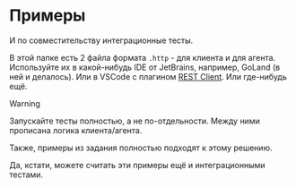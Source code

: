 # Примеры

И по совместительству интеграционные тесты.

В этой папке есть 2 файла формата `.http` - для клиента и для агента.
Используйте их в какой-нибудь IDE от JetBrains, например, GoLand (в ней и делалось).
Или в VSCode с плагином [REST Client](https://marketplace.visualstudio.com/items?itemName=humao.rest-client).
Или где-нибудь ещё.

> [!WARNING]
> Запускайте тесты полностью, а не по-отдельности.
> Между ними прописана логика клиента/агента.

Также, примеры из задания полностью подходят к этому решению.

Да, кстати, можете считать эти примеры ещё и интеграционными тестами.
